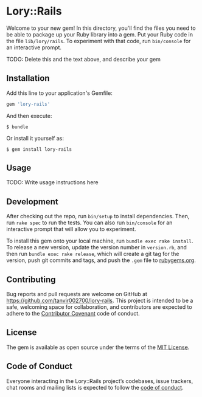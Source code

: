 # Lory::Rails

Welcome to your new gem! In this directory, you'll find the files you need to be able to package up your Ruby library into a gem. Put your Ruby code in the file `lib/lory/rails`. To experiment with that code, run `bin/console` for an interactive prompt.

TODO: Delete this and the text above, and describe your gem

## Installation

Add this line to your application's Gemfile:

```ruby
gem 'lory-rails'
```

And then execute:

    $ bundle

Or install it yourself as:

    $ gem install lory-rails

## Usage

TODO: Write usage instructions here

## Development

After checking out the repo, run `bin/setup` to install dependencies. Then, run `rake spec` to run the tests. You can also run `bin/console` for an interactive prompt that will allow you to experiment.

To install this gem onto your local machine, run `bundle exec rake install`. To release a new version, update the version number in `version.rb`, and then run `bundle exec rake release`, which will create a git tag for the version, push git commits and tags, and push the `.gem` file to [rubygems.org](https://rubygems.org).

## Contributing

Bug reports and pull requests are welcome on GitHub at https://github.com/tanvir002700/lory-rails. This project is intended to be a safe, welcoming space for collaboration, and contributors are expected to adhere to the [Contributor Covenant](http://contributor-covenant.org) code of conduct.

## License

The gem is available as open source under the terms of the [MIT License](https://opensource.org/licenses/MIT).

## Code of Conduct

Everyone interacting in the Lory::Rails project’s codebases, issue trackers, chat rooms and mailing lists is expected to follow the [code of conduct](https://github.com/tanvir002700/lory-rails/blob/master/CODE_OF_CONDUCT.md).
